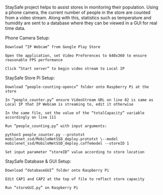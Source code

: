 StaySafe project helps to assist stores in monitoring their population. Using a phone camera, the current
number of people in the store are counted from a video stream. Along with this, statistics such as temperature
and humidity are sent to a database where they can be viewed in a GUI for real time data.

Phone Camera Setup: 

    Download “IP Webcam” from Google Play Store 

    Open the application, set Video Preferences to 640x360 to ensure reasonable FPS performance 

    Click “Start server” to begin video stream to Local IP 

 

StaySafe Store Pi Setup: 

    Download “people-counting-opencv” folder onto Raspberry Pi at the store 

    In “people_counter.py” ensure VideoStream URL on line 82 is same as Local IP that IP Webcam is streaming to, edit it otherwise
        
    In the same file, set the value of the “totalCapacity” variable accordingly on line 111 

    Run “people_counting.py” with input arguments: 

    python3 people_counter.py --prototxt mobilenet_ssd/MobileNetSSD_deploy.prototxt \--model mobilenet_ssd/MobileNetSSD_deploy.caffemodel --storeID 1 

    Set input parameter “storeID” value according to store location 

 

StaySafe Database & GUI Setup: 

    Download “databaseGUI” folder onto Raspberry Pi 

    Edit CAP1 and CAP2 at the top of file to reflect store capacity 

    Run “storeGUI.py” on Raspberry Pi 
